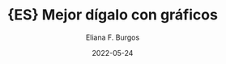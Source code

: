 ---
title: "{ES} Mejor dígalo con gráficos"
layout: single-sidebar
excerpt: "Una introducción a los increíbles gráficos de barras. ¡Tan simple, pero comunican mucho!"
author: Eliana F. Burgos
date: '2022-05-24'
slug: introGraficos
categories: 
  - ES
  - ggplot
  - R base
  - gráficos
tags: 
  - ES
  - ggplot
  - R base
  - gráficos
images: ~
series: ~
alt: ''
featured: yes
draft: no
image:
  focal_point: 'Center'
  preview_only: no
lastmod: '2022-05-24'
---